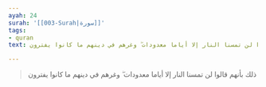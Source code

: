 ```yaml
---
ayah: 24
surah: '[[003-Surah|سورة]]'
tags:
- quran
text: ذلك بأنهم قالوا لن تمسنا النار إلا أياما معدودات ۖ وغرهم في دينهم ما كانوا يفترون

---
```

> ذلك بأنهم قالوا لن تمسنا النار إلا أياما معدودات ۖ وغرهم في دينهم ما كانوا يفترون
